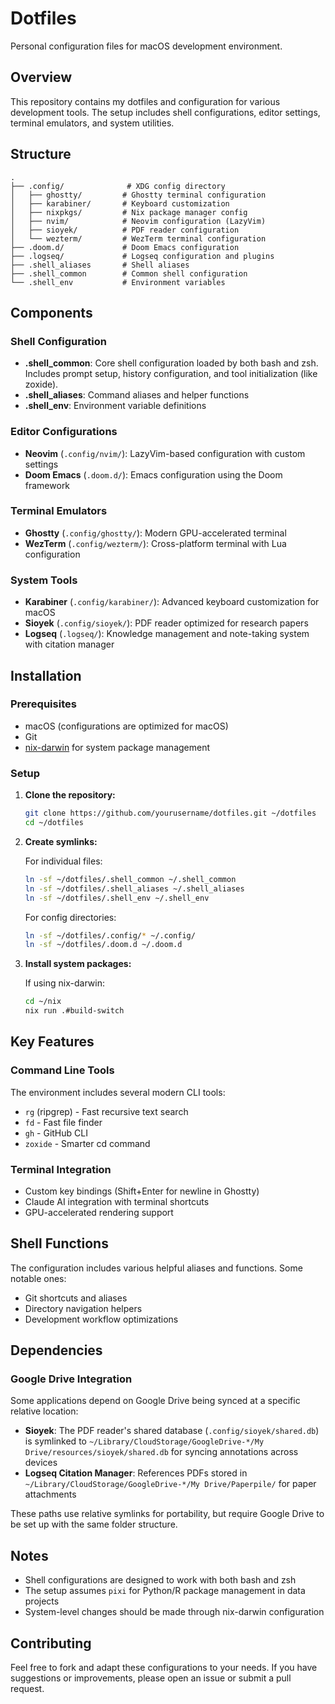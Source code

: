 # Dotfiles

Personal configuration files for macOS development environment.

## Overview

This repository contains my dotfiles and configuration for various development tools. The setup includes shell configurations, editor settings, terminal emulators, and system utilities.

## Structure

```
.
├── .config/              # XDG config directory
│   ├── ghostty/         # Ghostty terminal configuration
│   ├── karabiner/       # Keyboard customization
│   ├── nixpkgs/         # Nix package manager config
│   ├── nvim/            # Neovim configuration (LazyVim)
│   ├── sioyek/          # PDF reader configuration
│   └── wezterm/         # WezTerm terminal configuration
├── .doom.d/             # Doom Emacs configuration
├── .logseq/             # Logseq configuration and plugins
├── .shell_aliases       # Shell aliases
├── .shell_common        # Common shell configuration
└── .shell_env           # Environment variables
```

## Components

### Shell Configuration

- **.shell_common**: Core shell configuration loaded by both bash and zsh. Includes prompt setup, history configuration, and tool initialization (like zoxide).
- **.shell_aliases**: Command aliases and helper functions
- **.shell_env**: Environment variable definitions

### Editor Configurations

- **Neovim** (`.config/nvim/`): LazyVim-based configuration with custom settings
- **Doom Emacs** (`.doom.d/`): Emacs configuration using the Doom framework

### Terminal Emulators

- **Ghostty** (`.config/ghostty/`): Modern GPU-accelerated terminal
- **WezTerm** (`.config/wezterm/`): Cross-platform terminal with Lua configuration

### System Tools

- **Karabiner** (`.config/karabiner/`): Advanced keyboard customization for macOS
- **Sioyek** (`.config/sioyek/`): PDF reader optimized for research papers
- **Logseq** (`.logseq/`): Knowledge management and note-taking system with citation manager

## Installation

### Prerequisites

- macOS (configurations are optimized for macOS)
- Git
- [nix-darwin](https://github.com/LnL7/nix-darwin) for system package management

### Setup

1. **Clone the repository:**
   ```bash
   git clone https://github.com/yourusername/dotfiles.git ~/dotfiles
   cd ~/dotfiles
   ```

2. **Create symlinks:**
   
   For individual files:
   ```bash
   ln -sf ~/dotfiles/.shell_common ~/.shell_common
   ln -sf ~/dotfiles/.shell_aliases ~/.shell_aliases
   ln -sf ~/dotfiles/.shell_env ~/.shell_env
   ```
   
   For config directories:
   ```bash
   ln -sf ~/dotfiles/.config/* ~/.config/
   ln -sf ~/dotfiles/.doom.d ~/.doom.d
   ```

3. **Install system packages:**
   
   If using nix-darwin:
   ```bash
   cd ~/nix
   nix run .#build-switch
   ```

## Key Features

### Command Line Tools

The environment includes several modern CLI tools:

- `rg` (ripgrep) - Fast recursive text search
- `fd` - Fast file finder
- `gh` - GitHub CLI
- `zoxide` - Smarter cd command

### Terminal Integration

- Custom key bindings (Shift+Enter for newline in Ghostty)
- Claude AI integration with terminal shortcuts
- GPU-accelerated rendering support

## Shell Functions

The configuration includes various helpful aliases and functions. Some notable ones:

- Git shortcuts and aliases
- Directory navigation helpers
- Development workflow optimizations

## Dependencies

### Google Drive Integration

Some applications depend on Google Drive being synced at a specific relative location:

- **Sioyek**: The PDF reader's shared database (`.config/sioyek/shared.db`) is symlinked to `~/Library/CloudStorage/GoogleDrive-*/My Drive/resources/sioyek/shared.db` for syncing annotations across devices
- **Logseq Citation Manager**: References PDFs stored in `~/Library/CloudStorage/GoogleDrive-*/My Drive/Paperpile/` for paper attachments

These paths use relative symlinks for portability, but require Google Drive to be set up with the same folder structure.

## Notes

- Shell configurations are designed to work with both bash and zsh
- The setup assumes `pixi` for Python/R package management in data projects
- System-level changes should be made through nix-darwin configuration

## Contributing

Feel free to fork and adapt these configurations to your needs. If you have suggestions or improvements, please open an issue or submit a pull request.